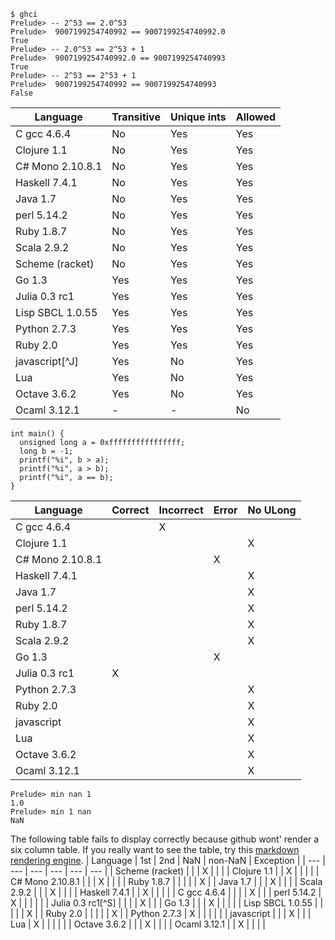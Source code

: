 ~~~
$ ghci
Prelude> -- 2^53 == 2.0^53
Prelude>  9007199254740992 == 9007199254740992.0 
True
Prelude> -- 2.0^53 == 2^53 + 1
Prelude>  9007199254740992.0 == 9007199254740993
True
Prelude> -- 2^53 == 2^53 + 1
Prelude>  9007199254740992 == 9007199254740993
False
~~~
| Language | Transitive | Unique ints | Allowed |
| --- | --- | --- | --- |
| C gcc 4.6.4 | No | Yes | Yes |
| Clojure 1.1 | No | Yes | Yes |
| C# Mono 2.10.8.1 | No | Yes | Yes |
| Haskell 7.4.1 | No | Yes | Yes |
| Java 1.7 | No | Yes | Yes |
| perl 5.14.2 | No | Yes | Yes |
| Ruby 1.8.7 | No | Yes | Yes |
| Scala 2.9.2 | No | Yes | Yes |
| Scheme (racket) | No | Yes | Yes |
| Go 1.3 | Yes | Yes | Yes |
| Julia 0.3 rc1 | Yes | Yes | Yes |
| Lisp SBCL 1.0.55 | Yes | Yes | Yes |
| Python 2.7.3 | Yes | Yes | Yes |
| Ruby 2.0 | Yes | Yes | Yes |
| javascript[^J] | Yes | No | Yes |
| Lua | Yes | No | Yes |
| Octave 3.6.2 | Yes | No | Yes |
| Ocaml 3.12.1 | - | - | No |
~~~
int main() {
  unsigned long a = 0xffffffffffffffff;
  long b = -1;
  printf("%i", b > a);
  printf("%i", a > b);
  printf("%i", a == b);
}
~~~
| Language | Correct | Incorrect | Error | No ULong |
| --- | --- | --- | --- | --- |
| C gcc 4.6.4 |  | X | |
| Clojure 1.1 | | | | X |
| C# Mono 2.10.8.1 |  | | X | |
| Haskell 7.4.1 | | | | X |
| Java 1.7 | | | | X |
| perl 5.14.2 | | | | X |
| Ruby 1.8.7 | | | | X |
| Scala 2.9.2 | | | | X |
| Go 1.3 | | | X | |
| Julia 0.3 rc1 | X | | | |
| Python 2.7.3 | | | | X |
| Ruby 2.0 | | | | X |
| javascript | | | | X |
| Lua | | | | X |
| Octave 3.6.2 | | | | X |
| Ocaml 3.12.1 | | | | X |
~~~
Prelude> min nan 1
1.0
Prelude> min 1 nan
NaN
~~~
The following table fails to display correctly because github wont' render a six column table. If you really want to see the table, try this [markdown rendering engine](http://markdown-here.com/livedemo.html).
| Language | 1st | 2nd | NaN | non-NaN | Exception |
| --- | --- | --- | --- | --- | --- |
| Scheme (racket) | | | X | | |
| Clojure 1.1 | | X | | | |
| C# Mono 2.10.8.1 | | | X | | |
| Ruby 1.8.7 | | | | | X |
| Java 1.7 | | | X | | |
| Scala 2.9.2 | | | X | | |
| Haskell 7.4.1 | | X | | | |
| C gcc 4.6.4 | | | | X | |
| perl 5.14.2 | X | | | | |
| Julia 0.3 rc1[^S] | | | | X | |
| Go 1.3 | | | X | | | |
| Lisp SBCL 1.0.55 | | | | | X |
| Ruby 2.0 | | | | | X |
| Python 2.7.3 | X | | | | |
| javascript | | | X | |
| Lua | X | | | | |
| Octave 3.6.2 | | | X | | |
| Ocaml 3.12.1 | | X | | | |

